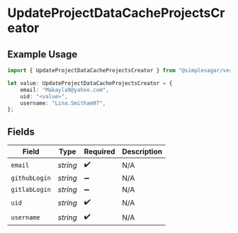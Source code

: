 # UpdateProjectDataCacheProjectsCreator

## Example Usage

```typescript
import { UpdateProjectDataCacheProjectsCreator } from "@simplesagar/vercel/models/updateprojectdatacacheop.js";

let value: UpdateProjectDataCacheProjectsCreator = {
    email: "Makayla9@yahoo.com",
    uid: "<value>",
    username: "Lina.Smitham97",
};
```

## Fields

| Field              | Type               | Required           | Description        |
| ------------------ | ------------------ | ------------------ | ------------------ |
| `email`            | *string*           | :heavy_check_mark: | N/A                |
| `githubLogin`      | *string*           | :heavy_minus_sign: | N/A                |
| `gitlabLogin`      | *string*           | :heavy_minus_sign: | N/A                |
| `uid`              | *string*           | :heavy_check_mark: | N/A                |
| `username`         | *string*           | :heavy_check_mark: | N/A                |